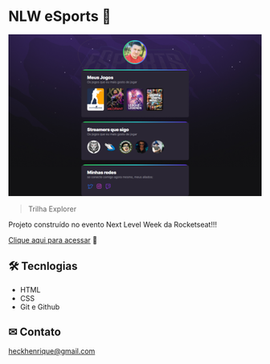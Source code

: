 # NLW eSports 🚀

![preview](./fundo.png)


> Trilha Explorer 

Projeto construído no evento Next Level Week da Rocketseat!!!

[Clique aqui para acessar](https://HenriqueHeck.github.io/Repositorio-Git-NLW/) 🔗



## 🛠 Tecnlogias

- HTML 
- CSS
- Git e Github

## ✉ Contato

heckhenrique@gmail.com

